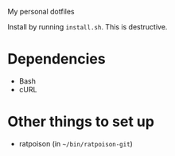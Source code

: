 My personal dotfiles

Install by running `install.sh`. This is destructive.


# Dependencies
- Bash
- cURL


# Other things to set up
- ratpoison (in `~/bin/ratpoison-git`)
